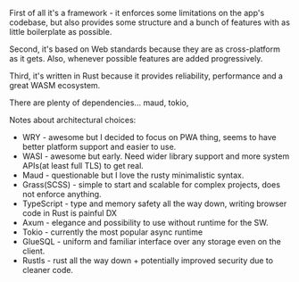 First of all it's a framework - it enforces some limitations on the app's codebase, but also provides some structure and a bunch of features with as little boilerplate as possible.

Second, it's based on Web standards because they are as cross-platform as it gets. Also, whenever possible features are added progressively.

Third, it's written in Rust because it provides reliability, performance and a great WASM ecosystem.

There are plenty of dependencies... maud, tokio, 

Notes about architectural choices:
* WRY - awesome but I decided to focus on PWA thing, seems to have better platform support and easier to use. 
* WASI - awesome but early. Need wider library support and more system APIs(at least full TLS) to get real.
* Maud - questionable but I love the rusty minimalistic syntax.
* Grass(SCSS) - simple to start and scalable for complex projects, does not enforce anything. 
* TypeScript - type and memory safety all the way down, writing browser code in Rust is painful DX
* Axum - elegance and possibility to use without runtime for the SW.
* Tokio - currently the most popular async runtime
* GlueSQL - uniform and familiar interface over any storage even on the client.
* Rustls - rust all the way down + potentially improved security due to cleaner code.